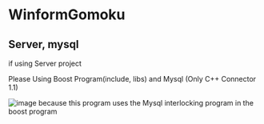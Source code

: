 # WinformGomoku
Server, mysql
-----------------------
if using Server project

Please Using Boost Program(include, libs) and Mysql (Only C++ Connector 1.1) 

![image](https://user-images.githubusercontent.com/60413291/92475960-2e1d5580-f219-11ea-92c7-bfbd6faecb70.png)
because this program uses the Mysql interlocking program in the boost program
